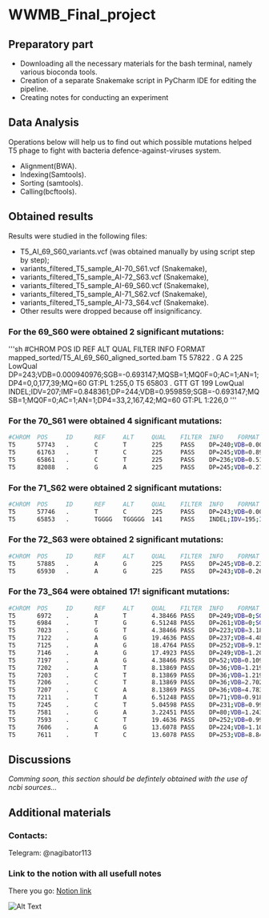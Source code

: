 # WWMB_Final_project

## Preparatory part 

- Downloading all the necessary materials for the bash terminal, namely various bioconda tools.
- Creation of a separate Snakemake script in PyCharm IDE for editing the pipeline.
- Creating notes for conducting an experiment

## Data Analysis

Operations below will help us to find out which possible mutations helped T5 phage to fight with bacteria defence-against-viruses system.
- Alignment(BWA). 
- Indexing(Samtools). 
- Sorting (samtools). 
- Calling(bcftools).

## Obtained results

Results were studied in the following files: 
- T5_AI_69_S60_variants.vcf (was obtained manually by using script step by step);
- variants_filtered_T5_sample_AI-70_S61.vcf (Snakemake),  
- variants_filtered_T5_sample_AI-72_S63.vcf (Snakemake),
- variants_filtered_T5_sample_AI-69_S60.vcf (Snakemake), 
- variants_filtered_T5_sample_AI-71_S62.vcf (Snakemake),
- variants_filtered_T5_sample_AI-73_S64.vcf (Snakemake).
- Other results were dropped because off insignificancy. 

### For the **69_S60** were obtained 2 significant mutations:
'''sh
#CHROM  POS     ID      REF     ALT     QUAL    FILTER  INFO    FORMAT  mapped_sorted/T5_AI_69_S60_aligned_sorted.bam
T5      57822   .       G       A       225     LowQual DP=243;VDB=0.000940976;SGB=-0.693147;MQSB=1;MQ0F=0;AC=1;AN=1;DP4=0,0,177,39;MQ=60       GT:PL   1:255,0
T5      65803   .       GTT     GT      199     LowQual INDEL;IDV=207;IMF=0.848361;DP=244;VDB=0.959859;SGB=-0.693147;MQSB=1;MQ0F=0;AC=1;AN=1;DP4=33,2,167,42;MQ=60      GT:PL   1:226,0
'''

### For the **70_S61** were obtained 4 significant mutations:
```sh
#CHROM  POS     ID      REF     ALT     QUAL    FILTER  INFO    FORMAT  mapped_sorted/sorted_T5_sample_AI-70_S61.bam
T5      57743   .       C       T       225     PASS    DP=240;VDB=0.00293369;SGB=-0.693147;MQSB=1;MQ0F=0;AC=1;AN=1;DP4=0,0,146,59;MQ=60        GT:PL   1:255,0
T5      61763   .       T       C       225     PASS    DP=245;VDB=0.895648;SGB=-0.693147;MQSB=1;MQ0F=0;AC=1;AN=1;DP4=0,0,156,67;MQ=60  GT:PL   1:255,0
T5      65861   .       C       T       225     PASS    DP=236;VDB=0.517555;SGB=-0.693147;MQSB=1;MQ0F=0;AC=1;AN=1;DP4=0,0,148,72;MQ=60  GT:PL   1:255,0
T5      82088   .       G       A       225     PASS    DP=245;VDB=0.27637;SGB=-0.693147;MQSB=0.98947;MQ0F=0;AC=1;AN=1;DP4=0,0,82,114;MQ=59     GT:PL   1:255,0
```

### For the **71_S62** were obtained 2 significant mutations:
```sh
#CHROM  POS     ID      REF     ALT     QUAL    FILTER  INFO    FORMAT  mapped_sorted/sorted_T5_sample_AI-71_S62.bam
T5      57746   .       T       C       225     PASS    DP=243;VDB=0.00670713;SGB=-0.693147;MQSB=1;MQ0F=0;AC=1;AN=1;DP4=0,0,182,41;MQ=60        GT:PL   1:255,0
T5      65853   .       TGGGG   TGGGGG  141     PASS    INDEL;IDV=195;IMF=0.795918;DP=245;VDB=0.517428;SGB=-0.693147;MQSB=1;MQ0F=0;AC=1;AN=1;DP4=24,13,162,46;MQ=60     GT:PL   1:168,0
```

### For the **72_S63** were obtained 2 significant mutations:
```sh
#CHROM  POS     ID      REF     ALT     QUAL    FILTER  INFO    FORMAT  mapped_sorted/sorted_T5_sample_AI-72_S63.bam
T5      57885   .       A       G       225     PASS    DP=245;VDB=0.235075;SGB=-0.693147;MQSB=1;MQ0F=0;AC=1;AN=1;DP4=0,0,192,38;MQ=60  GT:PL   1:255,0
T5      65930   .       A       G       225     PASS    DP=243;VDB=0.263467;SGB=-0.693147;MQSB=1;MQ0F=0;AC=1;AN=1;DP4=0,0,159,58;MQ=60  GT:PL   1:255,0
```

### For the **73_S64** were obtained 17! significant mutations:
```sh
#CHROM  POS     ID      REF     ALT     QUAL    FILTER  INFO    FORMAT  mapped_sorted/sorted_T5_sample_AI-73_S64.bam
T5      6972    .       A       T       4.38466 PASS    DP=249;VDB=0;SGB=-0.693147;MQSB=1;MQ0F=0.895582;AC=1;AN=1;DP4=0,0,132,91;MQ=0   GT:PL   1:32,0
T5      6984    .       T       G       6.51248 PASS    DP=261;VDB=0;SGB=-0.693147;MQSB=1;MQ0F=0.977012;AC=1;AN=1;DP4=0,0,152,103;MQ=0  GT:PL   1:35,0
T5      7023    .       G       T       4.38466 PASS    DP=223;VDB=3.18185e-16;SGB=-0.693147;MQSB=1;MQ0F=0.856502;AC=1;AN=1;DP4=0,0,105,86;MQ=0 GT:PL   1:32,0
T5      7122    .       A       G       19.4636 PASS    DP=237;VDB=4.48416e-44;SGB=-0.693147;MQSB=1;MQ0F=0.962025;AC=1;AN=1;DP4=0,0,94,134;MQ=0 GT:PL   1:49,0
T5      7125    .       A       G       18.4764 PASS    DP=252;VDB=9.15157e-37;SGB=-0.693147;MQSB=1;MQ0F=0.948413;AC=1;AN=1;DP4=0,0,103,136;MQ=0        GT:PL   1:48,0
T5      7146    .       A       G       17.4923 PASS    DP=249;VDB=1.2023e-21;SGB=-0.693147;MQSB=1;MQ0F=0.931727;AC=1;AN=1;DP4=0,0,102,130;MQ=0 GT:PL   1:47,0
T5      7197    .       A       G       4.38466 PASS    DP=52;VDB=0.109922;SGB=-0.693147;MQSB=1;MQ0F=0.961538;AC=1;AN=1;DP4=0,0,23,27;MQ=0      GT:PL   1:32,0
T5      7202    .       A       T       8.13869 PASS    DP=36;VDB=1.21986e-12;SGB=-0.693139;MQSB=1;MQ0F=1;AC=1;AN=1;DP4=0,0,15,21;MQ=0  GT:PL   1:37,0
T5      7203    .       C       T       8.13869 PASS    DP=36;VDB=1.21986e-12;SGB=-0.693139;MQSB=1;MQ0F=1;AC=1;AN=1;DP4=0,0,15,21;MQ=0  GT:PL   1:37,0
T5      7206    .       C       T       8.13869 PASS    DP=36;VDB=2.70297e-12;SGB=-0.693139;MQSB=1;MQ0F=1;AC=1;AN=1;DP4=0,0,15,21;MQ=0  GT:PL   1:37,0
T5      7207    .       C       A       8.13869 PASS    DP=36;VDB=4.7837e-12;SGB=-0.693139;MQSB=1;MQ0F=1;AC=1;AN=1;DP4=0,0,15,21;MQ=0   GT:PL   1:37,0
T5      7211    .       T       A       6.51248 PASS    DP=71;VDB=0.918534;SGB=-0.693147;MQSB=1;MQ0F=0.746479;AC=1;AN=1;DP4=0,0,23,30;MQ=0      GT:PL   1:35,0
T5      7245    .       C       T       5.04598 PASS    DP=231;VDB=0.997285;SGB=-0.693147;MQSB=1;MQ0F=0.835498;AC=1;AN=1;DP4=0,0,104,89;MQ=0    GT:PL   1:33,0
T5      7581    .       G       A       3.22451 PASS    DP=80;VDB=1.24375e-26;SGB=-0.693147;MQSB=1;MQ0F=0.975;AC=1;AN=1;DP4=0,0,37,41;MQ=0      GT:PL   1:30,0
T5      7593    .       C       T       19.4636 PASS    DP=252;VDB=0.999945;SGB=-0.693147;MQSB=1;MQ0F=0.948413;AC=1;AN=1;DP4=0,0,101,138;MQ=0   GT:PL   1:49,0
T5      7606    .       A       G       13.6078 PASS    DP=224;VDB=1.10703e-43;SGB=-0.693147;MQSB=1;MQ0F=0.928571;AC=1;AN=1;DP4=0,0,93,115;MQ=0 GT:PL   1:43,0
T5      7611    .       T       C       13.6078 PASS    DP=253;VDB=8.84157e-17;SGB=-0.693147;MQSB=1;MQ0F=0.920949;AC=1;AN=1;DP4=0,0,111,122;MQ=0        GT:PL   1:43,0
```

## Discussions

_Comming soon, this section should be defintely obtained with the use of ncbi sources..._

## **Additional materials**

### Contacts: 
Telegram: @nagibator113

### Link to the notion with all usefull notes
There you go: [Notion link]

![Alt Text](https://www.google.com/url?sa=i&url=https%3A%2F%2Ftenor.com%2Fsearch%2Fthanl-you-for-your-attention-gifs&psig=AOvVaw3UNN1juJspJlnEMv9cscJ1&ust=1674935806649000&source=images&cd=vfe&ved=0CA8QjRxqFwoTCKjeyp_E6PwCFQAAAAAdAAAAABAR)

[//]: # (These are reference links used in the body of this note and get stripped out when the markdown processor does its job. There is no need to format nicely because it shouldn't be seen. Thanks SO - http://stackoverflow.com/questions/4823468/store-comments-in-markdown-syntax)
[Notion link]: <https://www.notion.so/c64a9219030349128c0fd11a4f097248?v=42a6084c5b034b24a79c41ea4e49110e>
